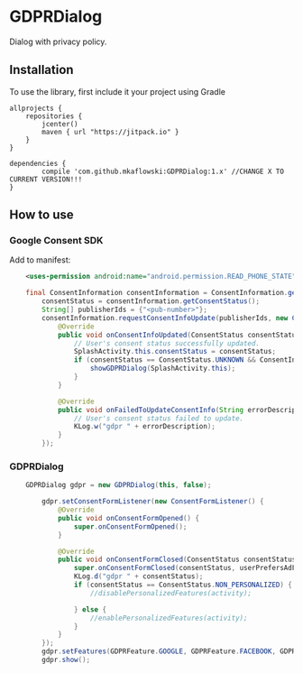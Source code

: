 # GDPRDialog
Dialog with privacy policy.

## Installation

To use the library, first include it your project using Gradle

    allprojects {
        repositories {
            jcenter()
            maven { url "https://jitpack.io" }
        }
    }

	dependencies {
	        compile 'com.github.mkaflowski:GDPRDialog:1.x' //CHANGE X TO CURRENT VERSION!!!
	}
	

## How to use

### Google Consent SDK

Add to manifest:
```xml
    <uses-permission android:name="android.permission.READ_PHONE_STATE" />
```

```java
	final ConsentInformation consentInformation = ConsentInformation.getInstance(this);
        consentStatus = consentInformation.getConsentStatus();
        String[] publisherIds = {"<pub-number>"};
        consentInformation.requestConsentInfoUpdate(publisherIds, new ConsentInfoUpdateListener() {
            @Override
            public void onConsentInfoUpdated(ConsentStatus consentStatus) {
                // User's consent status successfully updated.
                SplashActivity.this.consentStatus = consentStatus;
                if (consentStatus == ConsentStatus.UNKNOWN && ConsentInformation.getInstance(context).isRequestLocationInEeaOrUnknown()) {
                    showGDPRDialog(SplashActivity.this);
                }
            }

            @Override
            public void onFailedToUpdateConsentInfo(String errorDescription) {
                // User's consent status failed to update.
                KLog.w("gdpr " + errorDescription);
            }
        });
```

### GDPRDialog

```java
   	GDPRDialog gdpr = new GDPRDialog(this, false);

        gdpr.setConsentFormListener(new ConsentFormListener() {
            @Override
            public void onConsentFormOpened() {
                super.onConsentFormOpened();
            }

            @Override
            public void onConsentFormClosed(ConsentStatus consentStatus, Boolean userPrefersAdFree) {
                super.onConsentFormClosed(consentStatus, userPrefersAdFree);
                KLog.d("gdpr " + consentStatus);
                if (consentStatus == ConsentStatus.NON_PERSONALIZED) {
                    //disablePersonalizedFeatures(activity);

                } else {
                    //enablePersonalizedFeatures(activity);
                }
            }
        });
        gdpr.setFeatures(GDPRFeature.GOOGLE, GDPRFeature.FACEBOOK, GDPRFeature.FIREBASE_CRASH_REPORTING, GDPRFeature.FIREBASE_CLOUD_MESSAGING, GDPRFeature.FIREBASE);
        gdpr.show();
```
